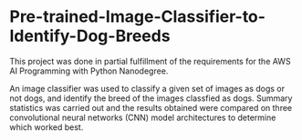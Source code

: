 # Pre-trained-Image-Classifier-to-Identify-Dog-Breeds

This project was done in partial fulfillment of the requirements for the AWS AI Programming with Python Nanodegree. 

An image classifier was used to classify a given set of images as dogs or not dogs, and identify the breed of the images classfied as dogs. Summary statistics was carried out and the results obtained were compared on three convolutional neural networks (CNN) model architectures to determine which worked best. 
